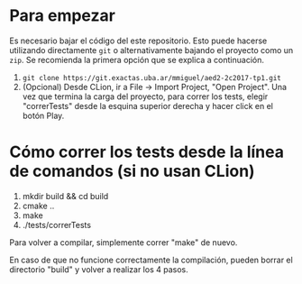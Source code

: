 # Para empezar 

Es necesario bajar el código del este repositorio. Esto puede hacerse
utilizando directamente `git` o alternativamente bajando el proyecto como un
`zip`. Se recomienda la primera opción que se explica a continuación.

1. `git clone https://git.exactas.uba.ar/mmiguel/aed2-2c2017-tp1.git`
2. (Opcional) Desde CLion, ir a File -> Import Project, "Open Project".
 Una vez que termina la carga del proyecto, para correr los tests, 
 elegir "correrTests" desde la esquina superior derecha y 
 hacer click en el botón Play.
 
# Cómo correr los tests desde la línea de comandos (si no usan CLion)

1. mkdir build && cd build
2. cmake ..
3. make
4. ./tests/correrTests

Para volver a compilar, simplemente correr "make" de nuevo.

En caso de que no funcione correctamente la compilación, pueden borrar 
el directorio "build" y volver a realizar los 4 pasos.
